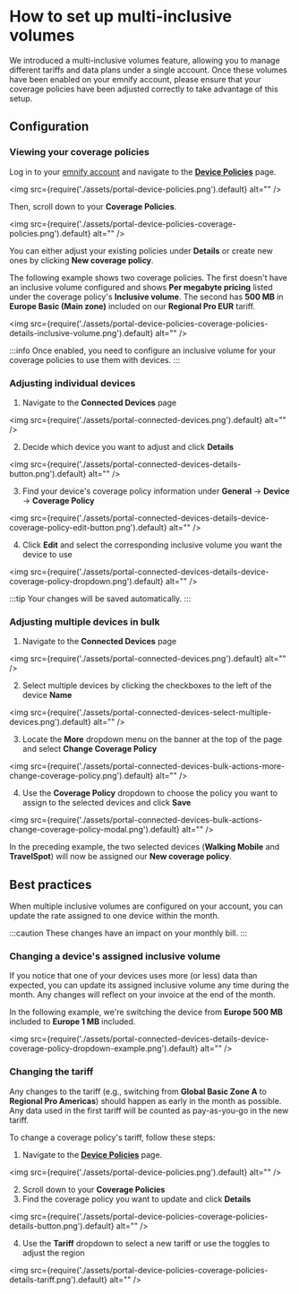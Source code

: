 # How to set up multi-inclusive volumes

We introduced a multi-inclusive volumes feature, allowing you to manage different tariffs and data plans under a single account. 
Once these volumes have been enabled on your emnify account, please ensure that your coverage policies have been adjusted correctly to take advantage of this setup.

## Configuration

### Viewing your coverage policies

Log in to your [emnify account](https://portal.emnify.com/sign) and navigate to the [**Device Policies**](https://portal.emnify.com/device-policies) page.

<img
  src={require('./assets/portal-device-policies.png').default}
  alt=""
/>

<!-- TODO: Replace with linked anchor to Portal section -->
Then, scroll down to your **Coverage Policies**.

<img
  src={require('./assets/portal-device-policies-coverage-policies.png').default}
  alt=""
/>

You can either adjust your existing policies under **Details** or create new ones by clicking **New coverage policy**. 

The following example shows two coverage policies. 
The first doesn't have an inclusive volume configured and shows **Per megabyte pricing** listed under the coverage policy's **Inclusive volume**. 
The second has **500 MB** in **Europe Basic (Main zone)** included on our **Regional Pro EUR** tariff.

<img
  src={require('./assets/portal-device-policies-coverage-policies-details-inclusive-volume.png').default}
  alt=""
/>

:::info
Once enabled, you need to configure an inclusive volume for your coverage policies to use them with devices.
:::

### Adjusting individual devices 

1. Navigate to the **Connected Devices** page

<img
  src={require('./assets/portal-connected-devices.png').default}
  alt=""
/>

2. Decide which device you want to adjust and click **Details**

<img
  src={require('./assets/portal-connected-devices-details-button.png').default}
  alt=""
/>

3. Find your device's coverage policy information under **General** → **Device** → **Coverage Policy**

<img
  src={require('./assets/portal-connected-devices-details-device-coverage-policy-edit-button.png').default}
  alt=""
/>

4. Click **Edit** and select the corresponding inclusive volume you want the device to use

<img
  src={require('./assets/portal-connected-devices-details-device-coverage-policy-dropdown.png').default}
  alt=""
/>

:::tip
Your changes will be saved automatically.
:::

### Adjusting multiple devices in bulk  

1. Navigate to the **Connected Devices** page

<img
  src={require('./assets/portal-connected-devices.png').default}
  alt=""
/>

2. Select multiple devices by clicking the checkboxes to the left of the device **Name**

<img
  src={require('./assets/portal-connected-devices-select-multiple-devices.png').default}
  alt=""
/>

3. Locate the **More** dropdown menu on the banner at the top of the page and select **Change Coverage Policy**

<img
  src={require('./assets/portal-connected-devices-bulk-actions-more-change-coverage-policy.png').default}
  alt=""
/>

4. Use the **Coverage Policy** dropdown to choose the policy you want to assign to the selected devices and click **Save**

<img
  src={require('./assets/portal-connected-devices-bulk-actions-change-coverage-policy-modal.png').default}
  alt=""
/>

In the preceding example, the two selected devices (**Walking Mobile** and **TravelSpot**) will now be assigned our **New coverage policy**.

## Best practices

When multiple inclusive volumes are configured on your account, you can update the rate assigned to one device within the month. 

:::caution
These changes have an impact on your monthly bill.
:::

### Changing a device's assigned inclusive volume

If you notice that one of your devices uses more (or less) data than expected, you can update its assigned inclusive volume any time during the month. 
Any changes will reflect on your invoice at the end of the month.

In the following example, we're switching the device from **Europe 500 MB** included to **Europe 1 MB** included.

<img
  src={require('./assets/portal-connected-devices-details-device-coverage-policy-dropdown-example.png').default}
  alt=""
/>

### Changing the tariff

Any changes to the tariff (e.g., switching from **Global Basic Zone A** to **Regional Pro Americas**) should happen as early in the month as possible. 
Any data used in the first tariff will be counted as pay-as-you-go in the new tariff.

To change a coverage policy's tariff, follow these steps:

1. Navigate to the [**Device Policies**](https://portal.emnify.com/device-policies) page.

<img
  src={require('./assets/portal-device-policies.png').default}
  alt=""
/>

2. Scroll down to your **Coverage Policies**
3. Find the coverage policy you want to update and click **Details**

<img
  src={require('./assets/portal-device-policies-coverage-policies-details-button.png').default}
  alt=""
/>

4. Use the **Tariff** dropdown to select a new tariff or use the toggles to adjust the region

<img
  src={require('./assets/portal-device-policies-coverage-policies-details-tariff.png').default}
  alt=""
/>
